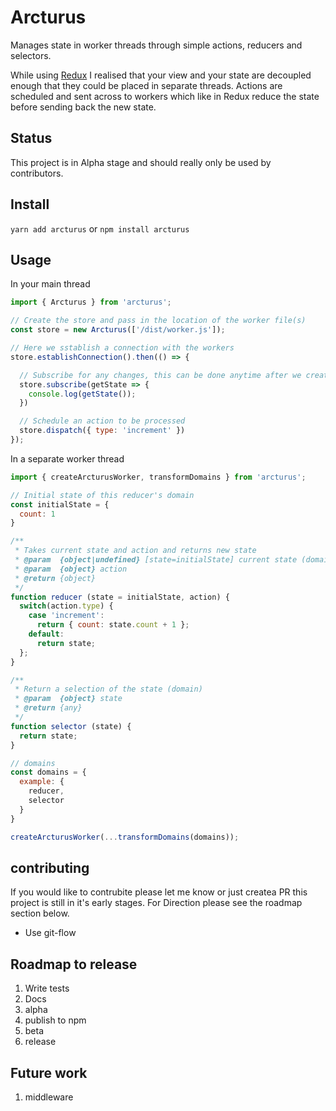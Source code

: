# Arcturus
Manages state in worker threads through simple actions, reducers and selectors.

While using [Redux](https://github.com/reactjs/redux) I realised that your view and your state are decoupled enough that they could be placed in separate threads. Actions are scheduled and sent across to workers which like in Redux reduce the state before sending back the new state.

## Status
This project is in Alpha stage and should really only be used by contributors.

## Install
`yarn add arcturus` or `npm install arcturus`

## Usage
In your main thread
```js
import { Arcturus } from 'arcturus';

// Create the store and pass in the location of the worker file(s)
const store = new Arcturus(['/dist/worker.js']);

// Here we sstablish a connection with the workers
store.establishConnection().then(() => {

  // Subscribe for any changes, this can be done anytime after we create the store
  store.subscribe(getState => {
    console.log(getState());
  })

  // Schedule an action to be processed
  store.dispatch({ type: 'increment' })
});
```

In a separate worker thread
```js
import { createArcturusWorker, transformDomains } from 'arcturus';

// Initial state of this reducer's domain
const initialState = {
  count: 1
}

/**
 * Takes current state and action and returns new state
 * @param  {object|undefined} [state=initialState] current state (domain)
 * @param  {object} action
 * @return {object}
 */
function reducer (state = initialState, action) {
  switch(action.type) {
    case 'increment':
      return { count: state.count + 1 };
    default:
      return state;
  };
}

/**
 * Return a selection of the state (domain)
 * @param  {object} state
 * @return {any}
 */
function selector (state) {
  return state;
}

// domains
const domains = {
  example: {
    reducer,
    selector
  }
}

createArcturusWorker(...transformDomains(domains));
```

## contributing
If you would like to contrubite please let me know or just createa PR this project is still in it's early stages.
For Direction please see the roadmap section below.

* Use git-flow

## Roadmap to release

1. Write tests
2. Docs
3. alpha
4. publish to npm
5. beta
6. release

## Future work
1. middleware
